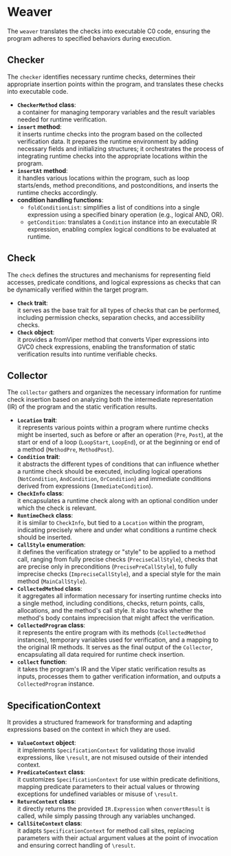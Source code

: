 # Weaver
The `weaver` translates the checks into executable C0 code, ensuring the program adheres to specified behaviors during execution.

## Checker
The `checker` identifies necessary runtime checks, determines their appropriate insertion points within the program, and translates these checks into executable code. 

- **`CheckerMethod` class**:  
  a container for managing temporary variables and the result variables needed for runtime verification.
- **`insert` method**:  
  it inserts runtime checks into the program based on the collected verification data. It prepares the runtime environment by adding necessary fields and initializing structures; it orchestrates the process of integrating runtime checks into the appropriate locations within the program.
- **`insertAt` method**:  
  it handles various locations within the program, such as loop starts/ends, method preconditions, and postconditions, and inserts the runtime checks accordingly.
- **condition handling functions**:  
  - `foldConditionList`: simplifies a list of conditions into a single expression using a specified binary operation (e.g., logical AND, OR).
  - `getCondition`: translates a `Condition` instance into an executable IR expression, enabling complex logical conditions to be evaluated at runtime.

## Check
The `check` defines the structures and mechanisms for representing  field accesses, predicate conditions, and logical expressions as checks that can be dynamically verified within the target program. 

- **`Check` trait**:  
  it serves as the base trait for all types of checks that can be performed, including permission checks, separation checks, and accessibility checks.
- **`Check` object**:  
  it provides a fromViper method that converts Viper expressions into GVC0 check expressions, enabling the transformation of static verification results into runtime verifiable checks.  
  
## Collector
The `collector` gathers and organizes the necessary information for runtime check insertion based on analyzing both the intermediate representation (IR) of the program and the static verification results.

- **`Location` trait**:  
  it represents various points within a program where runtime checks might be inserted, such as before or after an operation (`Pre`, `Post`), at the start or end of a loop (`LoopStart`, `LoopEnd`), or at the beginning or end of a method (`MethodPre`, `MethodPost`).
- **`Condition` trait**:  
  it abstracts the different types of conditions that can influence whether a runtime check should be executed, including logical operations (`NotCondition`, `AndCondition`, `OrCondition`) and immediate conditions derived from expressions (`ImmediateCondition`).
- **`CheckInfo` class**:  
  it encapsulates a runtime check along with an optional condition under which the check is relevant.
- **`RuntimeCheck` class**:  
  it is similar to `CheckInfo`, but tied to a `Location` within the program, indicating precisely where and under what conditions a runtime check should be inserted.
- **`CallStyle` enumeration**:  
  it defines the verification strategy or "style" to be applied to a method call, ranging from fully precise checks (`PreciseCallStyle`), checks that are precise only in preconditions (`PrecisePreCallStyle`), to fully imprecise checks (`ImpreciseCallStyle`), and a special style for the main method (`MainCallStyle`).
- **`CollectedMethod` class**:  
  it aggregates all information necessary for inserting runtime checks into a single method, including conditions, checks, return points, calls, allocations, and the method's call style. It also tracks whether the method's body contains imprecision that might affect the verification.
- **`CollectedProgram` class**:  
  it represents the entire program with its methods (`CollectedMethod` instances), temporary variables used for verification, and a mapping to the original IR methods. It serves as the final output of the `Collector`, encapsulating all data required for runtime check insertion.
- **`collect` function**:  
  it takes the program's IR and the Viper static verification results as inputs, processes them to gather verification information, and outputs a `CollectedProgram` instance.

## SpecificationContext
It provides a structured framework for transforming and adapting expressions based on the context in which they are used.

- **`ValueContext` object**:  
  it implements `SpecificationContext` for validating those invalid expressions, like `\result`, are not misused outside of their intended context.
- **`PredicateContext` class**:  
  it customizes `SpecificationContext` for use within predicate definitions, mapping predicate parameters to their actual values or throwing exceptions for undefined variables or misuse of `\result`.
- **`ReturnContext` class**:  
  it directly returns the provided `IR.Expression` when `convertResult` is called, while simply passing through any variables unchanged.
- **`CallSiteContext` class**:  
  it adapts `SpecificationContext` for method call sites, replacing parameters with their actual argument values at the point of invocation and ensuring correct handling of `\result`.
